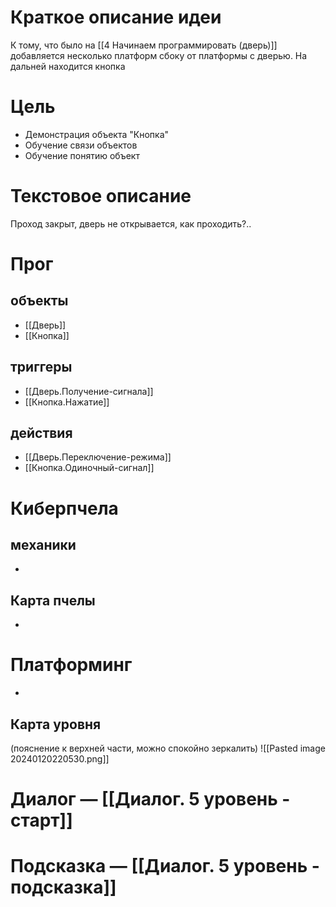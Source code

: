 # Краткое описание идеи
К тому, что было на [[4 Начинаем программировать (дверь)]] добавляется несколько платформ сбоку от платформы с дверью. На дальней находится кнопка 

# Цель
- Демонстрация объекта "Кнопка"
- Обучение связи объектов
- Обучение понятию объект

# Текстовое описание
Проход закрыт, дверь не открывается, как проходить?..

# Прог

## объекты 
- [[Дверь]]
- [[Кнопка]]

## триггеры
- [[Дверь.Получение-сигнала]]
- [[Кнопка.Нажатие]]

## действия
- [[Дверь.Переключение-режима]]
- [[Кнопка.Одиночный-сигнал]]
# Киберпчела
## механики
-

## Карта пчелы
-

# Платформинг
-

## Карта уровня
(пояснение к верхней части, можно спокойно зеркалить)
![[Pasted image 20240120220530.png]]

# Диалог — [[Диалог. 5 уровень - старт]]
# Подсказка — [[Диалог. 5 уровень - подсказка]]